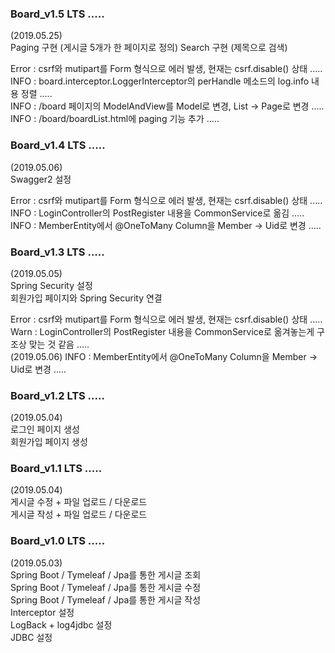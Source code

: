 ### Board_v1.5 LTS .....   
(2019.05.25)  
Paging 구현 (게시글 5개가 한 페이지로 정의)
Search 구현 (제목으로 검색)

Error : csrf와 mutipart를 Form 형식으로  에러 발생, 현재는 csrf.disable() 상태 .....    
INFO  : board.interceptor.LoggerInterceptor의 perHandle 메소드의 log.info 내용 정렬 .....     
INFO  : /board 페이지의 ModelAndView를 Model로 변경, List<BoardEntity> -> Page<BoardEntity>로 변경 .....    
INFO  : /board/boardList.html에 paging 기능 추가 .....
  
  
### Board_v1.4 LTS .....   
(2019.05.06)  
Swagger2 설정   

Error : csrf와 mutipart를 Form 형식으로  에러 발생, 현재는 csrf.disable() 상태 .....    
INFO  : LoginController의 PostRegister 내용을 CommonService로 옮김 .....     
INFO  : MemberEntity에서 @OneToMany Column을 Member -> Uid로 변경 ..... 


### Board_v1.3 LTS .....  
(2019.05.05)  
Spring Security 설정  
회원가입 페이지와 Spring Security 연결  

Error : csrf와 mutipart를 Form 형식으로  에러 발생, 현재는 csrf.disable() 상태 .....  
Warn  : LoginController의 PostRegister 내용을 CommonService로 옮겨놓는게 구조상 맞는 것 같음 .....  
(2019.05.06) INFO  : MemberEntity에서 @OneToMany Column을 Member -> Uid로 변경 ..... 


### Board_v1.2 LTS ..... 
(2019.05.04)  
로그인 페이지 생성  
회원가입 페이지 생성  


### Board_v1.1 LTS ..... 
(2019.05.04)  
게시글 수정 + 파일 업로드 / 다운로드    
게시글 작성 + 파일 업로드 / 다운로드     


### Board_v1.0 LTS ..... 
(2019.05.03)  
Spring Boot / Tymeleaf / Jpa를 통한 게시글 조회    
Spring Boot / Tymeleaf / Jpa를 통한 게시글 수정   
Spring Boot / Tymeleaf / Jpa를 통한 게시글 작성     
Interceptor 설정    
LogBack + log4jdbc 설정    
JDBC 설정    
